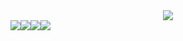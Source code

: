 <center><img src="https://media.discordapp.net/attachments/774290264764055582/898463519933071381/1634280787072.png"></center>
<a href="https://discord.gg/zqySsESftt"><img src="https://img.shields.io/badge/discord-invite-5865f2?style=for-the-badge&logo=discord&logoColor=white"></a><img src="https://img.shields.io/badge/version-1.0.0-05122A?style=for-the-badge"><img src="https://img.shields.io/github/issues/RileCraft/Discord-StarBoard.svg?style=for-the-badge"><img src="https://img.shields.io/github/forks/RileCraft/Discord-StarBoard.svg?style=for-the-badge">